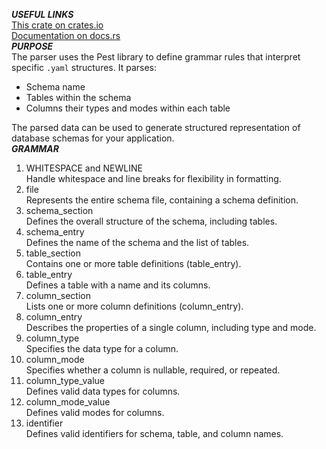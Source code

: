 ***USEFUL LINKS***  
[This crate on crates.io](https://crates.io/crates/yaml_database_schema_parser)  
[Documentation on docs.rs](https://docs.rs/yaml_database_schema_parser/0.1.1/yaml_database_schema_parser/)    
***PURPOSE***  
The parser uses the Pest library to define grammar rules that interpret specific `.yaml` structures. It parses:
- Schema name
- Tables within the schema
- Columns their types and modes within each table

The parsed data can be used to generate structured representation of database schemas for your application.  
***GRAMMAR***
1. WHITESPACE and NEWLINE  
    Handle whitespace and line breaks for flexibility in formatting.
2. file  
    Represents the entire schema file, containing a schema definition.
3. schema_section  
    Defines the overall structure of the schema, including tables.
4. schema_entry  
    Defines the name of the schema and the list of tables.
5. table_section  
    Contains one or more table definitions (table_entry).
6. table_entry  
    Defines a table with a name and its columns.
7. column_section  
    Lists one or more column definitions (column_entry).
8. column_entry  
    Describes the properties of a single column, including type and mode.
9. column_type  
    Specifies the data type for a column.
10. column_mode  
    Specifies whether a column is nullable, required, or repeated.
11. column_type_value  
    Defines valid data types for columns.
12. column_mode_value  
    Defines valid modes for columns.
13. identifier  
    Defines valid identifiers for schema, table, and column names.